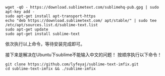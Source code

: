 ```
wget -qO - https://download.sublimetext.com/sublimehq-pub.gpg | sudo apt-key add -
sudo apt-get install apt-transport-https
echo "deb https://download.sublimetext.com/ apt/stable/" | sudo tee /etc/apt/sources.list.d/sublime-text.list
sudo apt-get update
sudo apt-get install sublime-text
```

依次执行以上命令，等待安装完成即可。

接下来是解决在Ubuntu下sublime不能输入中文的问题！
按顺序执行以下命令！

```
git clone https://github.com/lyfeyaj/sublime-text-imfix.git
cd sublime-text-imfix && ./sublime-imfix
```

